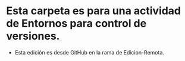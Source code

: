 # Esta carpeta es para una actividad de Entornos para control de versiones.

* Esta edición es desde GitHub en la rama de Edicion-Remota.
